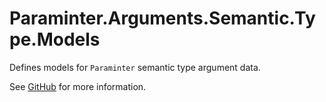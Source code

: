 # Paraminter.Arguments.Semantic.Type.Models

Defines models for `Paraminter` semantic type argument data.

See [GitHub](https://github.com/Paraminter/Paraminter.Arguments.Semantic.Type) for more information.